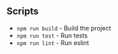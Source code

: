 ## Scripts
- `npm run build` - Build the project
- `npm run test` - Run tests  
- `npm run lint` - Run eslint
